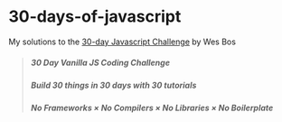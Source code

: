 # 30-days-of-javascript
My solutions to the [30-day Javascript Challenge](http://www.javascript30.com) by Wes Bos

> ##### 30 Day Vanilla JS Coding Challenge
> ##### Build 30 things in 30 days with 30 tutorials
> ##### No Frameworks × No Compilers × No Libraries × No Boilerplate
